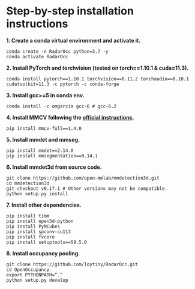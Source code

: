 # Step-by-step installation instructions


**1. Create a conda virtual environment and activate it.**
```shell
conda create -n RadarOcc python=3.7 -y
conda activate RadarOcc
```

**2. Install PyTorch and torchvision (tested on torch==1.10.1 & cuda=11.3).**
```shell
conda install pytorch==1.10.1 torchvision==0.11.2 torchaudio==0.10.1 cudatoolkit=11.3 -c pytorch -c conda-forge
```

**3. Install gcc>=5 in conda env.**
```shell
conda install -c omgarcia gcc-6 # gcc-6.2
```

**4. Install MMCV following the [official instructions](https://github.com/open-mmlab/mmcv).**
```shell
pip install mmcv-full==1.4.0
```

**5. Install mmdet and mmseg.**
```shell
pip install mmdet==2.14.0
pip install mmsegmentation==0.14.1
```

**6. Install mmdet3d from source code.**
```shell
git clone https://github.com/open-mmlab/mmdetection3d.git
cd mmdetection3d
git checkout v0.17.1 # Other versions may not be compatible.
python setup.py install
```

**7. Install other dependencies.**
```shell
pip install timm
pip install open3d-python
pip install PyMCubes
pip install spconv-cu113
pip install fvcore
pip install setuptools==59.5.0
```

**8. Install occupancy pooling.**
```shell
git clone https://github.com/Toytiny/RadarOcc.git
cd OpenOccupancy
export PYTHONPATH=“.”
python setup.py develop
```

